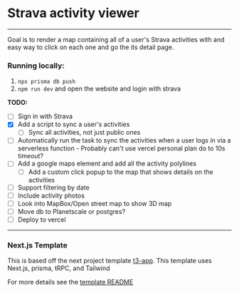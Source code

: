 # Strava activity viewer
------

Goal is to render a map containing all of a user's Strava activities with
and easy way to click on each one and go the its detail page.

### Running locally:
1. `npx prisma db push`
2. `npm run dev` and open the website and login with strava

**TODO:**

- [ ] Sign in with Strava
- [x] Add a script to sync a user's activities
    - [ ] Sync all activities, not just public ones
- [ ] Automatically run the task to sync the activities when a user logs in via
      a serverless function
      - Probably can't use vercel personal plan do to 10s timeout?
- [ ] Add a google maps element and add all the activity polylines
  - [ ] Add a custom click popup to the map that shows details on the activities
- [ ] Support filtering by date
- [ ] Include activity photos
- [ ] Look into MapBox/Open street map to show 3D map
- [ ] Move db to Planetscale or postgres?
- [ ] Deploy to vercel

----

### Next.js Template
This is based off the next project template [t3-app](https://github.com/t3-oss/create-t3-app). This template uses Next.js, prisma, tRPC, and Tailwind

For more details see the [template README](https://github.com/t3-oss/create-t3-app/blob/89b82e884b8348747f1de1634f5e83df374ca1c4/cli/template/base/README.md)